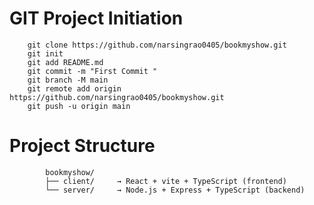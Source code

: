 # GIT Project Initiation
        git clone https://github.com/narsingrao0405/bookmyshow.git
        git init
        git add README.md
        git commit -m "First Commit "
        git branch -M main
        git remote add origin https://github.com/narsingrao0405/bookmyshow.git
        git push -u origin main


# Project Structure 
            bookmyshow/
            ├── client/     → React + vite + TypeScript (frontend)
            └── server/     → Node.js + Express + TypeScript (backend)

